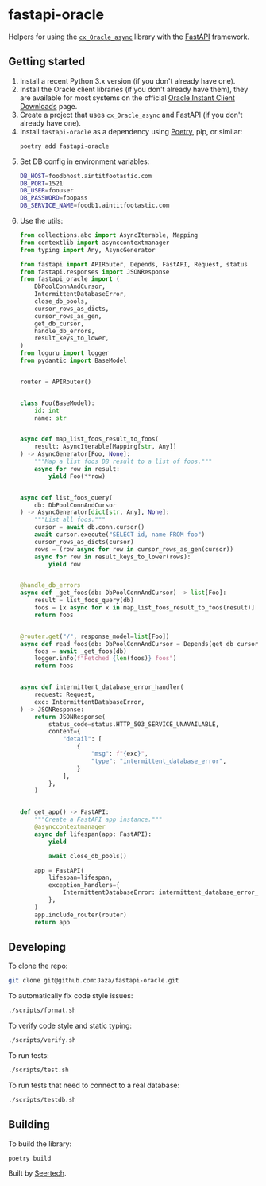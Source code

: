 # fastapi-oracle

Helpers for using the [`cx_Oracle_async`](https://github.com/GoodManWEN/cx_Oracle_async) library with the [FastAPI](https://github.com/tiangolo/fastapi) framework.


## Getting started

1. Install a recent Python 3.x version (if you don't already have one).
2. Install the Oracle client libraries (if you don't already have them), they are available for most systems on the official [Oracle Instant Client Downloads](https://www.oracle.com/database/technologies/instant-client/downloads.html) page.
3. Create a project that uses `cx_Oracle_async` and FastAPI (if you don't already have one).
4. Install `fastapi-oracle` as a dependency using [Poetry](https://python-poetry.org/), pip, or similar:
   ```sh
   poetry add fastapi-oracle
   ```
5. Set DB config in environment variables:
   ```sh
   DB_HOST=foodbhost.aintitfootastic.com
   DB_PORT=1521
   DB_USER=foouser
   DB_PASSWORD=foopass
   DB_SERVICE_NAME=foodb1.aintitfootastic.com
6. Use the utils:
   ```python
   from collections.abc import AsyncIterable, Mapping
   from contextlib import asynccontextmanager
   from typing import Any, AsyncGenerator

   from fastapi import APIRouter, Depends, FastAPI, Request, status
   from fastapi.responses import JSONResponse
   from fastapi_oracle import (
       DbPoolConnAndCursor,
       IntermittentDatabaseError,
       close_db_pools,
       cursor_rows_as_dicts,
       cursor_rows_as_gen,
       get_db_cursor,
       handle_db_errors,
       result_keys_to_lower,
   )
   from loguru import logger
   from pydantic import BaseModel


   router = APIRouter()


   class Foo(BaseModel):
       id: int
       name: str


   async def map_list_foos_result_to_foos(
       result: AsyncIterable[Mapping[str, Any]]
   ) -> AsyncGenerator[Foo, None]:
       """Map a list foos DB result to a list of foos."""
       async for row in result:
           yield Foo(**row)


   async def list_foos_query(
       db: DbPoolConnAndCursor
   ) -> AsyncGenerator[dict[str, Any], None]:
       """List all foos."""
       cursor = await db.conn.cursor()
       await cursor.execute("SELECT id, name FROM foo")
       cursor_rows_as_dicts(cursor)
       rows = (row async for row in cursor_rows_as_gen(cursor))
       async for row in result_keys_to_lower(rows):
           yield row


   @handle_db_errors
   async def _get_foos(db: DbPoolConnAndCursor) -> list[Foo]:
       result = list_foos_query(db)
       foos = [x async for x in map_list_foos_result_to_foos(result)]
       return foos


   @router.get("/", response_model=list[Foo])
   async def read_foos(db: DbPoolConnAndCursor = Depends(get_db_cursor)):
       foos = await _get_foos(db)
       logger.info(f"Fetched {len(foos)} foos")
       return foos


   async def intermittent_database_error_handler(
       request: Request,
       exc: IntermittentDatabaseError,
   ) -> JSONResponse:
       return JSONResponse(
           status_code=status.HTTP_503_SERVICE_UNAVAILABLE,
           content={
               "detail": [
                   {
                       "msg": f"{exc}",
                       "type": "intermittent_database_error",
                   }
               ],
           },
       )


   def get_app() -> FastAPI:
       """Create a FastAPI app instance."""
       @asynccontextmanager
       async def lifespan(app: FastAPI):
           yield

           await close_db_pools()

       app = FastAPI(
           lifespan=lifespan,
           exception_handlers={
               IntermittentDatabaseError: intermittent_database_error_handler,
           },
       )
       app.include_router(router)
       return app
   ```


## Developing

To clone the repo:

```sh
git clone git@github.com:Jaza/fastapi-oracle.git
```

To automatically fix code style issues:

```sh
./scripts/format.sh
```

To verify code style and static typing:

```sh
./scripts/verify.sh
```

To run tests:

```sh
./scripts/test.sh
```

To run tests that need to connect to a real database:

```sh
./scripts/testdb.sh
```


## Building

To build the library:

```sh
poetry build
```


Built by [Seertech](https://www.seertechsolutions.com/).
